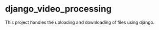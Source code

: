 # django_video_processing
This project handles the uploading and downloading of files using django.
